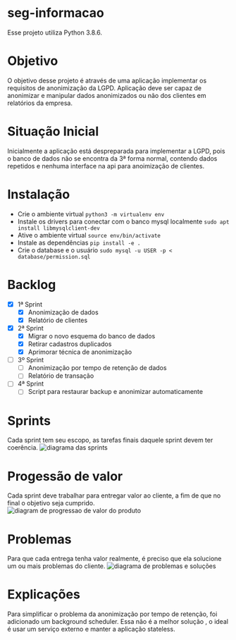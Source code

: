 # seg-informacao
Esse projeto utiliza Python 3.8.6. 

# Objetivo
O objetivo desse projeto é através de uma aplicação implementar os requisitos de anonimização da LGPD. Aplicação deve ser capaz de anonimizar e manipular dados anonimizados ou não dos clientes em relatórios da empresa.

# Situação Inicial
Inicialmente a aplicação está despreparada para implementar a LGPD, pois o banco de dados não se encontra da 3ª forma normal, contendo dados repetidos e nenhuma interface na api para anoimização de clientes.

# Instalação
* Crie o ambiente virtual `python3 -m virtualenv env`
* Instale os drivers para conectar com o banco mysql localmente `sudo apt install libmysqlclient-dev`
* Ative o ambiente virtual `source env/bin/activate`
* Instale as dependências `pip install -e .`
* Crie o database e o usuário `sudo mysql -u USER -p < database/permission.sql`
# Backlog
 - [x] 1ª Sprint
   * [x] Anonimização de dados 
   * [x] Relatório de clientes 
 - [x] 2ª Sprint
   * [x] Migrar o novo esquema do banco de dados
   * [x] Retirar cadastros duplicados
   * [x] Aprimorar técnica de anonimização
 - [ ] 3º Sprint
   * [ ] Anonimização por tempo de retenção de dados
   * [ ] Relatório de transação
 - [ ] 4ª Sprint
   *  [ ] Script para restaurar backup e anonimizar automaticamente

# Sprints
Cada sprint tem seu escopo, as tarefas finais daquele sprint devem ter coerência.
![diagrama das sprints](https://raw.githubusercontent.com/isabellefo/seg-informacao/main/docs/SPRINTS.png)

# Progessão de valor
Cada sprint deve trabalhar para entregar valor ao cliente, a fim de que no final o objetivo seja cumprido.
![diagram de progressao de valor do produto](https://raw.githubusercontent.com/isabellefo/seg-informacao/main/docs/progressao-de-valor.png)

# Problemas
Para que cada entrega tenha valor realmente, é preciso que ela solucione um ou mais problemas do cliente.
![diagrama de problemas e soluções](https://raw.githubusercontent.com/isabellefo/seg-informacao/main/docs/problemas-solucoes.png)

# Explicações
Para simplificar o problema da anonimização por tempo de retenção, foi adicionado um background scheduler. Essa não é a melhor solução , o ideal é usar um serviço externo e manter a aplicação stateless.
 